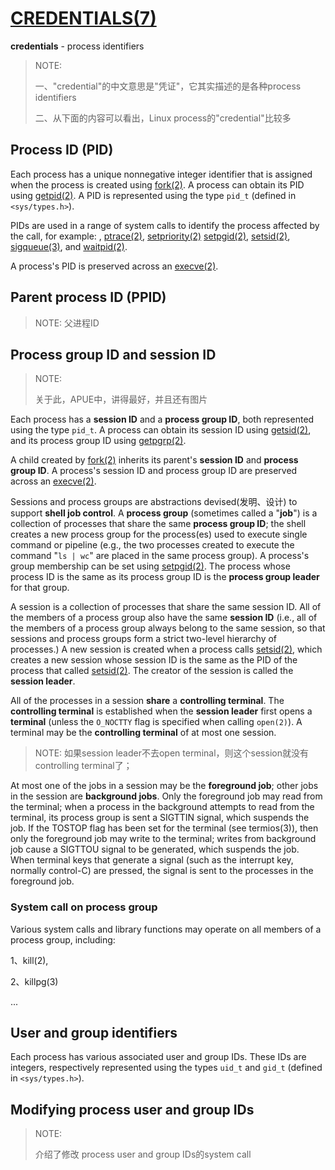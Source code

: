# [CREDENTIALS(7)](http://man7.org/linux/man-pages/man7/credentials.7.html)

**credentials** - process identifiers

> NOTE: 
>
> 一、"credential"的中文意思是"凭证"，它其实描述的是各种process identifiers
>
> 二、从下面的内容可以看出，Linux process的"credential"比较多



## Process ID (PID)

Each process has a unique nonnegative integer identifier that is assigned when the process is created using [fork(2)](http://man7.org/linux/man-pages/man2/fork.2.html).  A process can obtain its PID using [getpid(2)](http://man7.org/linux/man-pages/man2/getpid.2.html).  A PID is represented using the type `pid_t` (defined in `<sys/types.h>`).

PIDs are used in a range of system calls to identify the process affected by the call, for example: [	](http://man7.org/linux/man-pages/man2/kill.2.html), [ptrace(2)](http://man7.org/linux/man-pages/man2/ptrace.2.html), [setpriority(2)](http://man7.org/linux/man-pages/man2/setpriority.2.html) [setpgid(2)](http://man7.org/linux/man-pages/man2/setpgid.2.html), [setsid(2)](http://man7.org/linux/man-pages/man2/setsid.2.html), [sigqueue(3)](http://man7.org/linux/man-pages/man3/sigqueue.3.html), and [waitpid(2)](http://man7.org/linux/man-pages/man2/waitpid.2.html).

A process's PID is preserved across an [execve(2)](http://man7.org/linux/man-pages/man2/execve.2.html).

## Parent process ID (PPID)

> NOTE: 父进程ID

## Process group ID and session ID

> NOTE: 
>
> 关于此，APUE中，讲得最好，并且还有图片

Each process has a **session ID** and a **process group ID**, both represented using the type `pid_t`.  A process can obtain its session ID using [getsid(2)](http://man7.org/linux/man-pages/man2/getsid.2.html), and its process group ID using [getpgrp(2)](http://man7.org/linux/man-pages/man2/getpgrp.2.html).

A child created by [fork(2)](http://man7.org/linux/man-pages/man2/fork.2.html) inherits its parent's **session ID** and **process group ID**.  A process's session ID and process group ID are preserved across an [execve(2)](http://man7.org/linux/man-pages/man2/execve.2.html).

Sessions and process groups are abstractions devised(发明、设计) to support **shell job control**.  A **process group** (sometimes called a "**job**") is a collection of processes that share the same **process group ID**; the shell creates a new process group for the process(es) used to execute single command or pipeline (e.g., the two processes created to execute the command "`ls | wc`" are placed in the same process group). A process's group membership can be set using [setpgid(2)](http://man7.org/linux/man-pages/man2/setpgid.2.html).  The process whose process ID is the same as its process group ID is the **process group leader** for that group.

A session is a collection of processes that share the same session ID.  All of the members of a process group also have the same **session ID** (i.e., all of the members of a process group always belong to the
same session, so that sessions and process groups form a strict two-level hierarchy of processes.)  A new session is created when a process calls [setsid(2)](http://man7.org/linux/man-pages/man2/setsid.2.html), which creates a new session whose session ID is the same as the PID of the process that called [setsid(2)](http://man7.org/linux/man-pages/man2/setsid.2.html).  The creator of the session is called the **session leader**.

All of the processes in a session **share** a **controlling terminal**.  The **controlling terminal** is established when the **session leader** first opens a **terminal** (unless the `O_NOCTTY` flag is specified when calling `open(2)`).  A terminal may be the **controlling terminal** of at most one session.

> NOTE: 如果session leader不去open terminal，则这个session就没有controlling terminal了；

At most one of the jobs in a session may be the **foreground job**; other jobs in the session are **background jobs**.  Only the foreground job may read from the terminal; when a process in the background attempts to read from the terminal, its process group is sent a SIGTTIN signal,  which suspends the job.  If the TOSTOP flag has been set for the terminal (see termios(3)), then only the foreground job may write to the terminal; writes from background job cause a SIGTTOU signal to be generated, which suspends the job.  When terminal keys that generate a signal (such as the interrupt key, normally control-C) are pressed, the signal is sent to the processes in the foreground job.

### System call on process group

Various system calls and library functions may operate on all members of a process group, including:

1、kill(2), 

2、killpg(3)

...

## User and group identifiers

Each process has various associated user and group IDs.  These IDs are integers, respectively represented using the types `uid_t` and `gid_t` (defined in `<sys/types.h>`).

## Modifying process user and group IDs

> NOTE: 
>
> 介绍了修改 process user and group IDs的system call